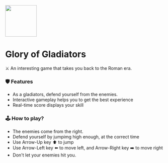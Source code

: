 <img src="https://img.icons8.com/bubbles/2x/armored-helmet--v2.png" width="100" height="100" margin="0">

# Glory of Gladiators 

⚔️ An interesting game that takes you back to the Roman era. 

### 🛡️ Features 
- As a gladiators, defend yourself from the enemies.
- Interactive gameplay helps you to get the best experience
- Real-time score displays your skill

### 🕹️ How to play?  
- The enemies come from the right.
- Defend yourself by jumpimg high enough, at the correct time
- Use Arrow-Up key ⬆️ to jump
- Use Arrow-Left key ⬅️ to move left, and Arrow-Right key ➡️ to move right
- Don't let your enemies hit you.
